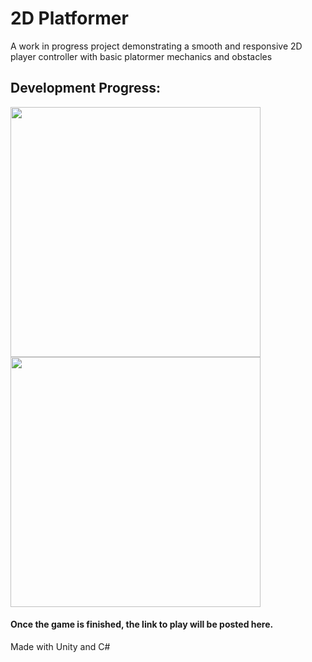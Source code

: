 # 2D Platformer

A work in progress project demonstrating a smooth and responsive 2D player controller with basic platormer mechanics and obstacles

## Development Progress:
<img src="https://user-images.githubusercontent.com/66329929/221675779-d25bdc55-3b29-4087-ab85-23262934bc12.gif" width="400" />

<img src="https://user-images.githubusercontent.com/66329929/221377440-3ae32150-ec41-4047-9ca8-bf7481c60b05.gif" width="400" />

#### Once the game is finished, the link to play will be posted here.

Made with Unity and C#
